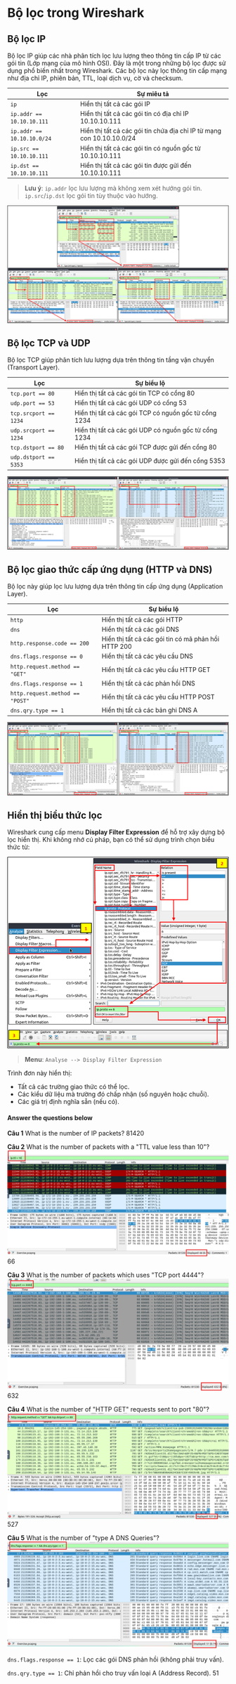 
# Bộ lọc trong Wireshark

## Bộ lọc IP

Bộ lọc IP giúp các nhà phân tích lọc lưu lượng theo thông tin cấp IP từ các gói tin (Lớp mạng của mô hình OSI). Đây là một trong những bộ lọc được sử dụng phổ biến nhất trong Wireshark. Các bộ lọc này lọc thông tin cấp mạng như địa chỉ IP, phiên bản, TTL, loại dịch vụ, cờ và checksum.

| Lọc | Sự miêu tả |
|------|-------------|
| `ip` | Hiển thị tất cả các gói IP |
| `ip.addr == 10.10.10.111` | Hiển thị tất cả các gói tin có địa chỉ IP 10.10.10.111 |
| `ip.addr == 10.10.10.0/24` | Hiển thị tất cả các gói tin chứa địa chỉ IP từ mạng con 10.10.10.0/24 |
| `ip.src == 10.10.10.111` | Hiển thị tất cả các gói tin có nguồn gốc từ 10.10.10.111 |
| `ip.dst == 10.10.10.111` | Hiển thị tất cả các gói tin được gửi đến 10.10.10.111 |

> **Lưu ý**: `ip.addr` lọc lưu lượng mà không xem xét hướng gói tin. `ip.src`/`ip.dst` lọc gói tin tùy thuộc vào hướng.

![alt text](../png/Wireshark_Packet_Operations/7.png)
## Bộ lọc TCP và UDP

Bộ lọc TCP giúp phân tích lưu lượng dựa trên thông tin tầng vận chuyển (Transport Layer).

| Lọc | Sự biểu lộ |
|------|-------------|
| `tcp.port == 80` | Hiển thị tất cả các gói tin TCP có cổng 80 |
| `udp.port == 53` | Hiển thị tất cả các gói UDP có cổng 53 |
| `tcp.srcport == 1234` | Hiển thị tất cả các gói TCP có nguồn gốc từ cổng 1234 |
| `udp.srcport == 1234` | Hiển thị tất cả các gói UDP có nguồn gốc từ cổng 1234 |
| `tcp.dstport == 80` | Hiển thị tất cả các gói TCP được gửi đến cổng 80 |
| `udp.dstport == 5353` | Hiển thị tất cả các gói UDP được gửi đến cổng 5353 |

![alt text](../png/Wireshark_Packet_Operations/8.png)

## Bộ lọc giao thức cấp ứng dụng (HTTP và DNS)

Bộ lọc này giúp lọc lưu lượng dựa trên thông tin cấp ứng dụng (Application Layer).

| Lọc | Sự biểu lộ |
|------|-------------|
| `http` | Hiển thị tất cả các gói HTTP |
| `dns` | Hiển thị tất cả các gói DNS |
| `http.response.code == 200` | Hiển thị tất cả các gói tin có mã phản hồi HTTP 200 |
| `dns.flags.response == 0` | Hiển thị tất cả các yêu cầu DNS |
| `http.request.method == "GET"` | Hiển thị tất cả các yêu cầu HTTP GET |
| `dns.flags.response == 1` | Hiển thị tất cả các phản hồi DNS |
| `http.request.method == "POST"` | Hiển thị tất cả các yêu cầu HTTP POST |
| `dns.qry.type == 1` | Hiển thị tất cả các bản ghi DNS A |

![alt text](../png/Wireshark_Packet_Operations/9.png)

## Hiển thị biểu thức lọc

Wireshark cung cấp menu **Display Filter Expression** để hỗ trợ xây dựng bộ lọc hiển thị. Khi không nhớ cú pháp, bạn có thể sử dụng trình chọn biểu thức từ:

![alt text](../png/Wireshark_Packet_Operations/10.png)

> **Menu**: `Analyse --> Display Filter Expression`

Trình đơn này hiển thị:
- Tất cả các trường giao thức có thể lọc.
- Các kiểu dữ liệu mà trường đó chấp nhận (số nguyên hoặc chuỗi).
- Các giá trị định nghĩa sẵn (nếu có).


#### Answer the questions below
**Câu 1** What is the number of IP packets?
81420

**Câu 2** What is the number of packets with a "TTL value less than 10"?
![alt text](../png/Wireshark_Packet_Operations/11.png)
66

**Câu 3** What is the number of packets which uses "TCP port 4444"?
![alt text](../png/Wireshark_Packet_Operations/12.png)
632

**Câu 4** What is the number of "HTTP GET" requests sent to port "80"?
![alt text](../png/Wireshark_Packet_Operations/13.png)
527

**Câu 5** What is the number of "type A DNS Queries"?
![alt text](../png/Wireshark_Packet_Operations/14.png)

`dns.flags.response == 1`: Lọc các gói DNS phản hồi (không phải truy vấn).

`dns.qry.type == 1`: Chỉ phản hồi cho truy vấn loại A (Address Record).
51


